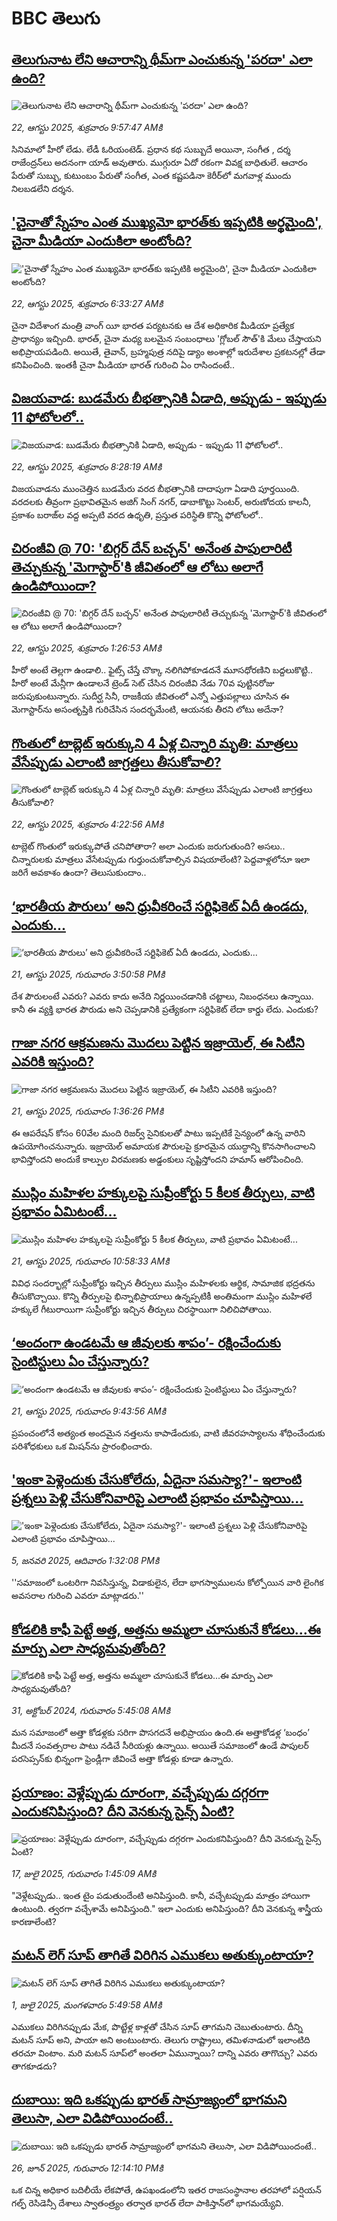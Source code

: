 # BBC తెలుగు## [తెలుగునాట లేని ఆచారాన్ని థీమ్‌గా ఎంచుకున్న 'పరదా' ఎలా ఉంది?](https://www.bbc.com/telugu/articles/cwy3dy2yr20o?at_medium=RSS&at_campaign=rss?at_campaign=githubrss)![తెలుగునాట లేని ఆచారాన్ని థీమ్‌గా ఎంచుకున్న 'పరదా' ఎలా ఉంది?](https://ichef.bbci.co.uk/ace/ws/240/cpsprodpb/286c/live/0347eea0-7f37-11f0-b7ed-0b17109072b5.jpg)_22, ఆగస్టు 2025, శుక్రవారం 9:57:47 AMకి_సినిమాలో హీరో లేడు. లేడీ ఓరియంటెడ్. ప్ర‌ధాన క‌థ సుబ్బుదే అయినా, సంగీత , ద‌ర్శ రాజేంద్ర‌న్‌లు అద‌నంగా యాడ్ అవుతారు. ముగ్గురూ ఏదో ర‌కంగా వివ‌క్ష బాధితులే. ఆచారం పేరుతో సుబ్బు, కుటుంబం పేరుతో సంగీత‌, ఎంత క‌ష్ట‌ప‌డినా కెరీర్‌లో మ‌గ‌వాళ్ల ముందు నిల‌బ‌డ‌లేని ద‌ర్శ‌న‌.## ['చైనాతో స్నేహం ఎంత ముఖ్యమో భారత్‌‌కు ఇప్పటికి అర్థమైంది', చైనా మీడియా ఎందుకిలా అంటోంది?](https://www.bbc.com/telugu/articles/cj3l7d7gn46o?at_medium=RSS&at_campaign=rss?at_campaign=githubrss)!['చైనాతో స్నేహం ఎంత ముఖ్యమో భారత్‌‌కు ఇప్పటికి అర్థమైంది', చైనా మీడియా ఎందుకిలా అంటోంది?](https://ichef.bbci.co.uk/ace/ws/240/cpsprodpb/c159/live/2239c020-7f1b-11f0-98ad-cfeb0167594c.jpg)_22, ఆగస్టు 2025, శుక్రవారం 6:33:27 AMకి_చైనా విదేశాంగ మంత్రి వాంగ్ యీ భారత పర్యటనకు ఆ దేశ అధికారిక మీడియా ప్రత్యేక ప్రాధాన్యం ఇచ్చింది. భారత్, చైనా మధ్య బలమైన సంబంధాలు 'గ్లోబల్ సౌత్'కి మేలు చేస్తాయని అభిప్రాయపడింది. అయితే, తైవాన్, బ్రహ్మపుత్ర నదిపై డ్యాం అంశాల్లో ఇరుదేశాల ప్రకటనల్లో తేడా కనిపించింది. ఇంతకీ చైనా మీడియా భారత్ గురించి ఏం రాసిందంటే..## [విజయవాడ: బుడమేరు బీభత్సానికి ఏడాది, అప్పుడు - ఇప్పుడు 11 ఫోటోలలో..](https://www.bbc.com/telugu/articles/cn7287g5k8go?at_medium=RSS&at_campaign=rss?at_campaign=githubrss)![విజయవాడ: బుడమేరు బీభత్సానికి ఏడాది, అప్పుడు - ఇప్పుడు 11 ఫోటోలలో..](https://ichef.bbci.co.uk/ace/ws/240/cpsprodpb/67d1/live/07128c30-7f2c-11f0-b7ed-0b17109072b5.jpg)_22, ఆగస్టు 2025, శుక్రవారం 8:28:19 AMకి_విజయవాడను ముంచెత్తిన బుడమేరు వరద బీభత్సానికి దాదాపుగా ఏడాది పూర్తయింది. వరదలకు తీవ్రంగా ప్రభావితమైన అజిగ్ సింగ్ నగర్, డాబాకొట్టు సెంటర్, అరుణోదయ కాలనీ, ప్రకాశం బరాజ్‌ల వద్ద అప్పటి వరద ఉధృతి, ప్రస్తుత పరిస్థితి‌ కొన్ని ఫోటోలలో..## [చిరంజీవి @ 70: 'బిగ్గర్ దేన్ బచ్చన్' అనేంత పాపులారిటీ తెచ్చుకున్న 'మెగాస్టార్‌'కి జీవితంలో ఆ లోటు అలాగే ఉండిపోయిందా?](https://www.bbc.com/telugu/articles/c3wn319j4l0o?at_medium=RSS&at_campaign=rss?at_campaign=githubrss)![చిరంజీవి @ 70: 'బిగ్గర్ దేన్ బచ్చన్' అనేంత పాపులారిటీ తెచ్చుకున్న 'మెగాస్టార్‌'కి జీవితంలో ఆ లోటు అలాగే ఉండిపోయిందా?](https://ichef.bbci.co.uk/ace/ws/240/cpsprodpb/9e39/live/e00af870-7eae-11f0-a5e2-236e16f99597.jpg)_22, ఆగస్టు 2025, శుక్రవారం 1:26:53 AMకి_హీరో అంటే తెల్లగా ఉండాలి.. ఫైట్స్ చేస్తే చొక్కా నలిగిపోకూడదనే మూసధోరణిని బద్దలుకొట్టి.. హీరో అంటే మేన్లీగా ఉండాలనే ట్రెండ్ సెట్ చేసిన చిరంజీవి నేడు 70వ పుట్టినరోజు జరుపుకుంటున్నారు. సుదీర్ఘ సినీ, రాజకీయ జీవితంలో ఎన్నో ఎత్తుపల్లాలు చూసిన ఈ మెగాస్టార్‌ను అసంతృప్తికి గురిచేసిన సందర్భమేంటి, ఆయనకు తీరని లోటు అదేనా?## [గొంతులో టాబ్లెట్ ఇరుక్కుని 4 ఏళ్ల చిన్నారి మృతి: మాత్రలు వేసేప్పుడు ఎలాంటి జాగ్రత్తలు తీసుకోవాలి?](https://www.bbc.com/telugu/articles/cwy0jvg321go?at_medium=RSS&at_campaign=rss?at_campaign=githubrss)![గొంతులో టాబ్లెట్ ఇరుక్కుని 4 ఏళ్ల చిన్నారి మృతి: మాత్రలు వేసేప్పుడు ఎలాంటి జాగ్రత్తలు తీసుకోవాలి?](https://ichef.bbci.co.uk/ace/ws/240/cpsprodpb/67dd/live/9128f570-7f05-11f0-aebc-55da129c3cd7.jpg)_22, ఆగస్టు 2025, శుక్రవారం 4:22:56 AMకి_టాబ్లెట్ గొంతులో ఇరుక్కుపోతే చనిపోతారా? అలా ఎందుకు జరుగుతుంది? అసలు.. చిన్నారులకు మాత్రలు వేసేటప్పుడు గుర్తుంచుకోవాల్సిన విషయాలేంటి? పెద్దవాళ్లలోనూ ఇలా జరిగే అవకాశం ఉందా? తెలుసుకుందాం..## [‘భారతీయ పౌరులు’ అని ధ్రువీకరించే  సర్టిఫికెట్ ఏదీ ఉండదు, ఎందుకు...](https://www.bbc.com/telugu/articles/cn849e707dmo?at_medium=RSS&at_campaign=rss?at_campaign=githubrss)![‘భారతీయ పౌరులు’ అని ధ్రువీకరించే  సర్టిఫికెట్ ఏదీ ఉండదు, ఎందుకు...](https://ichef.bbci.co.uk/ace/standard/240/cpsprodpb/b28e/live/a6efffb0-7ea7-11f0-83cc-c5da98c419b8.jpg)_21, ఆగస్టు 2025, గురువారం 3:50:58 PMకి_దేశ పౌరులంటే ఎవరు? ఎవరు కాదు అనేది నిర్ణయించడానికి చట్టాలు, నిబంధనలు ఉన్నాయి. కానీ ఈ వ్యక్తి భారత పౌరుడు అని చెప్పడానికి ప్రత్యేకంగా సర్టిఫికెట్ లేదా కార్డు లేదు. ఎందుకు?## [గాజా నగర ఆక్రమణను మొదలు పెట్టిన ఇజ్రాయెల్, ఈ సిటీని ఎవరికి ఇస్తుంది?](https://www.bbc.com/telugu/articles/cy4d1jqd50vo?at_medium=RSS&at_campaign=rss?at_campaign=githubrss)![గాజా నగర ఆక్రమణను మొదలు పెట్టిన ఇజ్రాయెల్, ఈ సిటీని ఎవరికి ఇస్తుంది?](https://ichef.bbci.co.uk/ace/ws/240/cpsprodpb/cd65/live/05e024c0-7e7e-11f0-83cc-c5da98c419b8.jpg)_21, ఆగస్టు 2025, గురువారం 1:36:26 PMకి_ఈ ఆపరేషన్ కోసం 60వేల మంది రిజర్వ్ సైనికులతో పాటు ఇప్పటికే సైన్యంలో ఉన్న వారిని ఉపయోగించనున్నారు. ఇజ్రాయెల్ అమాయక పౌరులపై క్రూరమైన యుద్ధాన్ని కొనసాగించాలని భావిస్తోందని అందుకే కాల్పుల విరమణకు అడ్డంకులు సృష్టిస్తోందని హమాస్ ఆరోపించింది.## [ముస్లిం మహిళల హక్కులపై సుప్రీంకోర్టు 5 కీలక తీర్పులు, వాటి ప్రభావం ఏమిటంటే...](https://www.bbc.com/telugu/articles/c0l6e66g3rgo?at_medium=RSS&at_campaign=rss?at_campaign=githubrss)![ముస్లిం మహిళల హక్కులపై సుప్రీంకోర్టు 5 కీలక తీర్పులు, వాటి ప్రభావం ఏమిటంటే...](https://ichef.bbci.co.uk/ace/ws/240/cpsprodpb/e084/live/7ed0a4a0-7e7d-11f0-812a-03d15501acc6.jpg)_21, ఆగస్టు 2025, గురువారం 10:58:33 AMకి_వివిధ సందర్భాల్లో సుప్రీంకోర్టు ఇచ్చిన తీర్పులు ముస్లిం మహిళలకు ఆర్థిక, సామాజిక భద్రతను తీసుకొచ్చాయి. కొన్ని తీర్పులపై భిన్నాభిప్రాయాలు ఉన్నప్పటికీ అంతిమంగా ముస్లిం మహిళలే హక్కులే గీటురాయిగా సుప్రీంకోర్టు ఇచ్చిన తీర్పులు చిరస్థాయిగా నిలిచిపోతాయి.## [‘అందంగా ఉండటమే ఆ జీవులకు శాపం’- రక్షించేందుకు సైంటిస్టులు ఏం చేస్తున్నారు?](https://www.bbc.com/telugu/articles/cx298y7z016o?at_medium=RSS&at_campaign=rss?at_campaign=githubrss)![‘అందంగా ఉండటమే ఆ జీవులకు శాపం’- రక్షించేందుకు సైంటిస్టులు ఏం చేస్తున్నారు?](https://ichef.bbci.co.uk/ace/ws/240/cpsprodpb/05f6/live/df5d3420-7138-11f0-8dbd-f3d32ebd3327.jpg)_21, ఆగస్టు 2025, గురువారం 9:43:56 AMకి_ప్రపంచంలోనే అత్యంత అందమైన నత్తలను కాపాడేందుకు, వాటి జీవరహస్యాలను శోధించేందుకు పరిశోధకులు ఒక మిషన్‌ను ప్రారంభించారు.## ['ఇంకా పెళ్లెందుకు చేసుకోలేదు, ఏదైనా సమస్యా?'- ఇలాంటి ప్రశ్నలు పెళ్లి చేసుకోనివారిపై ఎలాంటి ప్రభావం చూపిస్తాయి... ](https://www.bbc.com/telugu/articles/cgq1w3lz7yyo?at_medium=RSS&at_campaign=rss?at_campaign=githubrss)!['ఇంకా పెళ్లెందుకు చేసుకోలేదు, ఏదైనా సమస్యా?'- ఇలాంటి ప్రశ్నలు పెళ్లి చేసుకోనివారిపై ఎలాంటి ప్రభావం చూపిస్తాయి... ](https://ichef.bbci.co.uk/ace/ws/240/cpsprodpb/f6de/live/72c94a60-cb3e-11ef-87df-d575b9a434a4.jpg)_5, జనవరి 2025, ఆదివారం 1:32:08 PMకి_''సమాజంలో ఒంటరిగా నివసిస్తున్న, విడాకులైన, లేదా భాగస్వాములను కోల్పోయిన వారి లైంగిక అవసరాల గురించి ఎవరూ మాట్లాడరు.''## [కోడలికి కాఫీ పెట్టే అత్త, అత్తను అమ్మలా చూసుకునే కోడలు...ఈ మార్పు ఎలా సాధ్యమవుతోంది?](https://www.bbc.com/telugu/articles/c1l41zl8el2o?at_medium=RSS&at_campaign=rss?at_campaign=githubrss)![కోడలికి కాఫీ పెట్టే అత్త, అత్తను అమ్మలా చూసుకునే కోడలు...ఈ మార్పు ఎలా సాధ్యమవుతోంది?](https://ichef.bbci.co.uk/ace/ws/240/cpsprodpb/2b61/live/9176a6d0-8b0e-11ef-a81b-b1eda9741da3.jpg)_31, అక్టోబర్ 2024, గురువారం 5:45:08 AMకి_మన సమాజంలో అత్తా కోడళ్లకు సరిగా పొసగదనే అభిప్రాయం ఉంది.ఈ అత్తాకోడళ్ల ‘బంధం’ మీదనే సంవత్సరాల పాటు నడిచే సీరియళ్లు ఉన్నాయి. అయితే సమాజంలో ఉండే పాపులర్ పరసెప్సన్‌కు భిన్నంగా ఫ్రెండ్లీగా జీవించే అత్తా కోడళ్లు కూడా ఉన్నారు.## [ప్రయాణం: వెళ్లేప్పుడు దూరంగా, వచ్చేప్పుడు దగ్గరగా ఎందుకనిపిస్తుంది? దీని వెనకున్న సైన్స్ ఏంటి?](https://www.bbc.com/telugu/articles/c0l4y727n1jo?at_medium=RSS&at_campaign=rss?at_campaign=githubrss)![ప్రయాణం: వెళ్లేప్పుడు దూరంగా, వచ్చేప్పుడు దగ్గరగా ఎందుకనిపిస్తుంది? దీని వెనకున్న సైన్స్ ఏంటి?](https://ichef.bbci.co.uk/ace/ws/240/cpsprodpb/054c/live/6957c010-62b0-11f0-8e78-11023c48a856.png)_17, జులై 2025, గురువారం 1:45:09 AMకి_"వెళ్లేటప్పుడు.. ఇంత టైం పడుతుందేంటి అనిపిస్తుంది. కానీ, వచ్చేటప్పుడు మాత్రం హాయిగా ఉంటుంది. త్వరగా వచ్చేశామే అనిపిస్తుంది." ఇలా ఎందుకు అనిపిస్తుంది? దీని వెనకున్న శాస్త్రీయ కారణాలేంటి?## [మటన్ లెగ్ సూప్ తాగితే విరిగిన ఎముకలు అతుక్కుంటాయా?](https://www.bbc.com/telugu/articles/c0l4g92j8kzo?at_medium=RSS&at_campaign=rss?at_campaign=githubrss)![మటన్ లెగ్ సూప్ తాగితే విరిగిన ఎముకలు అతుక్కుంటాయా?](https://ichef.bbci.co.uk/ace/ws/240/cpsprodpb/b31e/live/cce532c0-6d41-11f0-9462-bb509dc78127.jpg)_1, జులై 2025, మంగళవారం 5:49:58 AMకి_ఎముకలు విరిగినప్పుడు మేక, పొట్టేళ్ల కాళ్లతో చేసిన సూప్ తాగమని చెబుతుంటారు. దీన్ని మటన్ సూప్ అని, పాయా అని అంటుంటారు. తెలుగు రాష్ట్రాలు, తమిళనాడులో ఇలాంటిది తరచూ వింటాం. మరి మటన్ సూప్‌లో అంతలా ఏమున్నాయి? దాన్ని ఎవరు తాగొచ్చు? ఎవరు తాగకూడదు?## [దుబాయి: ఇది ఒకప్పుడు భారత్ సామ్రాజ్యంలో భాగమని తెలుసా, ఎలా విడిపోయిందంటే..](https://www.bbc.com/telugu/articles/ce83x3rekyyo?at_medium=RSS&at_campaign=rss?at_campaign=githubrss)![దుబాయి: ఇది ఒకప్పుడు భారత్ సామ్రాజ్యంలో భాగమని తెలుసా, ఎలా విడిపోయిందంటే..](https://ichef.bbci.co.uk/ace/ws/240/cpsprodpb/89c1/live/fbe80b80-5282-11f0-809e-059b7ea85131.jpg)_26, జూన్ 2025, గురువారం 12:14:10 PMకి_ఒక చిన్న అధికార బదిలీయే లేకపోతే, ఉపఖండంలోని ఇతర రాజసంస్థానాల తరహాలో  పర్షియన్ గల్ఫ్ రెసిడెన్సీ దేశాలు స్వాతంత్ర్యం తర్వాత భారత్ లేదా పాకిస్తాన్‌లో భాగమయ్యేవి.